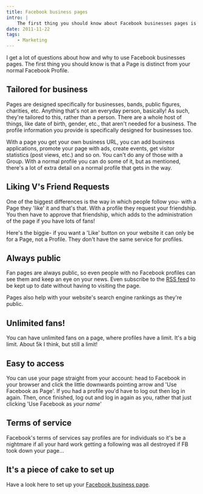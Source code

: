 ```yaml
---
title: Facebook business pages
intro: |
    The first thing you should know about Facebook businesses pages is that they're distinct from your normal Facebook profile.
date: 2011-11-22
tags:
    - Marketing
---
```


I get a lot of questions about how and why to use Facebook businesses pages. The first thing you should know is that a Page is distinct from your normal Facebook Profile.


## Tailored for business

Pages are designed specifically for businesses, bands, public figures, charities, etc. Anything that's not an everyday person, basically! As such, they're tailored to this, rather than a person. There are a whole host of things, like date of birth, gender, etc., that aren't needed for a business. The profile information you provide is specifically designed for businesses too.

With a page you get your own business URL, you can add business applications, promote your page with ads, create events, get visitor statistics (post views, etc.) and so on. You can't do any of those with a Group. With a normal profile you can do some of it, but as mentioned, there's a lot of extra detail on a normal profile that gets in the way.


## Liking V's Friend Requests

One of the biggest differences is the way in which people follow you- with a Page they 'like' it and that's that. With a profile they request your friendship. You then have to approve that friendship, which adds to the administration of the page if you have lots of fans!

Here's the biggie- if you want a 'Like' button on your website it can only be for a Page, not a Profile. They don't have the same service for profiles.


## Always public

Fan pages are always public, so even people with no Facebook profiles can see them and keep an eye on your news. Even subscribe to the [RSS feed](/blog/whats-rss-all-about) to be kept up to date without having to visiting the page.

Pages also help with your website's search engine rankings as they're public.


## Unlimited fans!

You can have unlimited fans on a page, where profiles have a limit. It's a big limit. About 5k I think, but still a limit!


## Easy to access

You can use your page straight from your account: head to Facebook in your browser and click the little downwards pointing arrow and 'Use Facebook as Page'. If you had a profile you'd have to log out then log in again. Then, once finished, log out and log in again as you, rather that just clicking 'Use Facebook as _your name_'


## Terms of service

Facebook's terms of services say profiles are for individuals so it's be a nightmare if all your hard work getting a following was all destroyed if FB took down your page…


## It's a piece of cake to set up

Have a look here to set up your [Facebook business page](https://www.facebook.com/business/pages).
